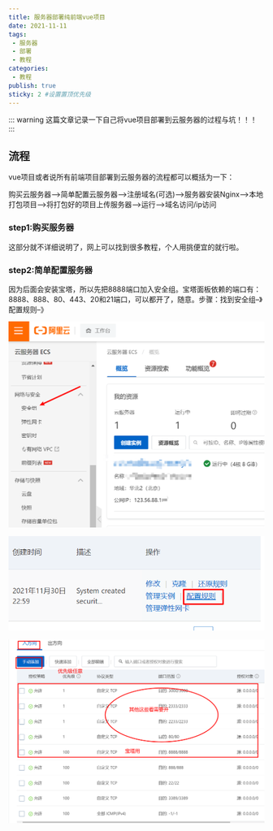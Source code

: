 ```yaml
---
title: 服务器部署纯前端vue项目
date: 2021-11-11
tags:
 - 服务器
 - 部署
 - 教程
categories:
 - 教程
publish: true
sticky: 2 #设置置顶优先级
---
```


::: warning
这篇文章记录一下自己将vue项目部署到云服务器的过程与坑！！！
:::

<!-- more -->

## 流程

vue项目或者说所有前端项目部署到云服务器的流程都可以概括为一下：

购买云服务器—>简单配置云服务器—>注册域名(可选)—>服务器安装Nginx—>本地打包项目—>将打包好的项目上传服务器—>运行—>域名访问/ip访问

### step1:购买服务器

这部分就不详细说明了，网上可以找到很多教程，个人用挑便宜的就行啦。

### step2:简单配置服务器

因为后面会安装宝塔，所以先把8888端口加入安全组。宝塔面板依赖的端口有：8888、888、80、443、20和21端口，可以都开了，随意。步骤：找到安全组–》配置规则–》

![image-20211201164557933](服务器部署纯前端vue项目.assets/image-20211201164557933.png)

![image-20211201164653147](服务器部署纯前端vue项目.assets/image-20211201164653147.png)

![image-20211201164954021](服务器部署纯前端vue项目.assets/image-20211201164954021.png)

